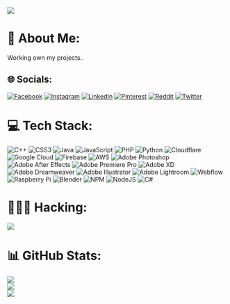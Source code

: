 ![](https://komarev.com/ghpvc/?username=owcghetto)

# 💫 About Me:
Working own my projects.. <br>


## 🌐 Socials:
[![Facebook](https://img.shields.io/badge/Facebook-%231877F2.svg?logo=Facebook&logoColor=white)](https://facebook.com/OWCGhetto) [![Instagram](https://img.shields.io/badge/Instagram-%23E4405F.svg?logo=Instagram&logoColor=white)](https://instagram.com/erdemkayaw) [![LinkedIn](https://img.shields.io/badge/LinkedIn-%230077B5.svg?logo=linkedin&logoColor=white)](https://linkedin.com/in/OWCGhetto) [![Pinterest](https://img.shields.io/badge/Pinterest-%23E60023.svg?logo=Pinterest&logoColor=white)](https://pinterest.com/OWCGhetto) [![Reddit](https://img.shields.io/badge/Reddit-%23FF4500.svg?logo=Reddit&logoColor=white)](https://reddit.com/user/OWCGhetto) [![Twitter](https://img.shields.io/badge/Twitter-%231DA1F2.svg?logo=Twitter&logoColor=white)](https://twitter.com/OWCGh) 

# 💻 Tech Stack:
![C++](https://img.shields.io/badge/c++-%2300599C.svg?style=for-the-badge&logo=c%2B%2B&logoColor=white) ![CSS3](https://img.shields.io/badge/css3-%231572B6.svg?style=for-the-badge&logo=css3&logoColor=white) ![Java](https://img.shields.io/badge/java-%23ED8B00.svg?style=for-the-badge&logo=java&logoColor=white) ![JavaScript](https://img.shields.io/badge/javascript-%23323330.svg?style=for-the-badge&logo=javascript&logoColor=%23F7DF1E) ![PHP](https://img.shields.io/badge/php-%23777BB4.svg?style=for-the-badge&logo=php&logoColor=white) ![Python](https://img.shields.io/badge/python-3670A0?style=for-the-badge&logo=python&logoColor=ffdd54) ![Cloudflare](https://img.shields.io/badge/Cloudflare-F38020?style=for-the-badge&logo=Cloudflare&logoColor=white) ![Google Cloud](https://img.shields.io/badge/Google%20Cloud-%234285F4.svg?style=for-the-badge&logo=google-cloud&logoColor=white) ![Firebase](https://img.shields.io/badge/firebase-%23039BE5.svg?style=for-the-badge&logo=firebase) ![AWS](https://img.shields.io/badge/AWS-%23FF9900.svg?style=for-the-badge&logo=amazon-aws&logoColor=white) ![Adobe Photoshop](https://img.shields.io/badge/adobephotoshop-%2331A8FF.svg?style=for-the-badge&logo=adobephotoshop&logoColor=white) ![Adobe After Effects](https://img.shields.io/badge/Adobe%20After%20Effects-9999FF.svg?style=for-the-badge&logo=Adobe%20After%20Effects&logoColor=white) ![Adobe Premiere Pro](https://img.shields.io/badge/Adobe%20Premiere%20Pro-9999FF.svg?style=for-the-badge&logo=Adobe%20Premiere%20Pro&logoColor=white) ![Adobe XD](https://img.shields.io/badge/Adobe%20XD-470137?style=for-the-badge&logo=Adobe%20XD&logoColor=#FF61F6) ![Adobe Dreamweaver](https://img.shields.io/badge/Adobe%20Dreamweaver-FF61F6.svg?style=for-the-badge&logo=Adobe%20Dreamweaver&logoColor=white) ![Adobe Illustrator](https://img.shields.io/badge/adobeillustrator-%23FF9A00.svg?style=for-the-badge&logo=adobeillustrator&logoColor=white) ![Adobe Lightroom](https://img.shields.io/badge/Adobe%20Lightroom-31A8FF.svg?style=for-the-badge&logo=Adobe%20Lightroom&logoColor=white) ![Webflow](https://img.shields.io/badge/Webflow-4353FF?style=for-the-badge&logo=webflow&logoColor=white) ![Raspberry Pi](https://img.shields.io/badge/-RaspberryPi-C51A4A?style=for-the-badge&logo=Raspberry-Pi) ![Blender](https://img.shields.io/badge/blender-%23F5792A.svg?style=for-the-badge&logo=blender&logoColor=white) ![NPM](https://img.shields.io/badge/NPM-%23000000.svg?style=for-the-badge&logo=npm&logoColor=white) ![NodeJS](https://img.shields.io/badge/node.js-6DA55F?style=for-the-badge&logo=node.js&logoColor=white) ![C#](https://img.shields.io/badge/c%23-%23239120.svg?style=for-the-badge&logo=c-sharp&logoColor=white)

# 👨🏿‍💻 Hacking:
![](https://img.shields.io/badge/-Kali%20Linux-%23557C94?style=for-the-badge&logo=kalilinux&logoColor=white)<br/>
# 📊 GitHub Stats:
![](https://github-readme-stats.vercel.app/api?username=owcghetto&theme=dark&hide_border=true&include_all_commits=false&count_private=false)<br/>
![](https://github-readme-streak-stats.herokuapp.com/?user=owcghetto&theme=dark&hide_border=true)<br/>
![](https://github-readme-stats.vercel.app/api/top-langs/?username=owcghetto&theme=dark&hide_border=true&include_all_commits=false&count_private=false&layout=compact)
